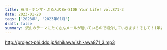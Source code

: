 ```yaml
---
title: 石川・ホンマ・ぶるんのBe-SIDE Your Life! vol.871-3
date: 2023-01-20
tags: ['2023年', '2023年01月']
draft: false
summary: 沢山のテーマにたくさんメールが届いているので紹介していきます！そして！1年以上ぶりにあのコーナー！！
---
```


http://project-phi.ddo.jp/ishikawa/ishikawa871_3.mp3
